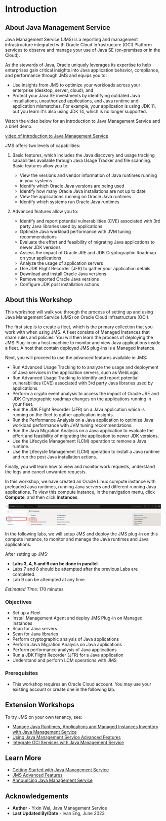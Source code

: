 # Introduction

## About Java Management Service

Java Management Service (JMS) is a reporting and management infrastructure integrated with Oracle Cloud Infrastructure (OCI) Platform services to observe and manage your use of Java SE (on-premises or in the Cloud).

As the stewards of Java, Oracle uniquely leverages its expertise to help enterprises gain critical insights into Java application behavior, compliance, and performance through JMS and equips you to:

* Use insights from JMS to optimize your workloads across your enterprise (desktop, server, cloud); and
* Protect your Java SE investments by identifying outdated Java installations, unauthorized applications, and Java runtime and application mismatches. For example, your application is using JDK 11, but you learn it's also using JDK 14, which is no longer supported.

Watch the video below for an introduction to Java Management Service and a brief demo.

[video of introduction to Java Management Service](youtube:YCgJxqvglCI)

JMS offers two levels of capabilities:

1. Basic features, which includes the Java discovery and usage tracking capabilities available through Java Usage Tracker and file scanning.    Basic features allow you to:
    * View the versions and vendor information of Java runtimes running in your systems
    * Identify which Oracle Java versions are being used
    * Identify how many Oracle Java installations are not up to date
    * View the applications running on Oracle Java runtimes
    * Identify which systems run Oracle Java runtimes

2. Advanced features allow you to:
    * Identify and report potential vulnerabilities (CVE) associated with 3rd party Java libraries used by applications
    * Optimize Java workload performance with JVM tuning recommendations
    * Evaluate the effort and feasibility of migrating Java applications to newer JDK versions
    * Assess the impact of Oracle JRE and JDK Cryptographic Roadmap on your applications
    * Analyze the usage of application servers
    * Use JDK Flight Recorder (JFR) to gather your application details
    * Download and install Oracle Java versions
    * Remove reported Oracle Java versions
    * Configure JDK post installation actions


## About this Workshop

 This workshop will walk you through the process of setting up and using Java Management Service (JMS) on Oracle Cloud Infrastructure (OCI).

 The first step is to create a fleet, which is the primary collection that you work with when using JMS. A fleet consists of Managed Instances that share rules and policies. You will then learn the process of deploying the JMS Plug-in on a host machine to monitor and view Java applications inside a fleet. A host that contain deployed JMS plug-ins is a Managed Instance.

 Next, you will proceed to use the advanced features available in JMS:
 - Run Advanced Usage Tracking to to analyze the usage and deployment of Java services in the application servers, such as WebLogic.
 - Run Advanced Usage Tracking to identify and report potential vulnerabilities (CVE) associated with 3rd party Java libraries used by applications.
 - Perform a crypto event analysis to access the impact of Oracle JRE and JDK Cryptographic roadmap changes on the applications running in your fleet.
 - Run the JDK Flight Recorder (JFR) on a Java application which is running on the fleet to gather application insights.
 - Run the Performance Analysis on a Java application to optimize Java workload performance with JVM tuning recommendations.
 - Run the Java Migration Analysis on a Java application to evaluate the effort and feasibility of migrating the application to newer JDK versions.
 - Use the Lifecycle Management (LCM) operation to remove a Java runtime.
 - Use the Lifecycle Management (LCM) operation to install a Java runtime and run the post Java installation actions.

Finally, you will learn how to view and monitor work requests, understand the logs and cancel unwanted requests.

 In this workshop, we have created an Oracle Linux compute instance with preloaded Java runtimes, running Java servers and different running Java applications. To view this compute instance, in the navigation menu, click **Compute**, and then click **Instances**.

![image of console navigation to compute instances](images/console-navigation-instance-short.png)

 In the following labs, we will setup JMS and deploy the JMS plug-in on this compute instance, to monitor and manage the Java runtimes and Java applications.

After setting up JMS:
- **Labs 3, 4, 5 and 6 can be done in parallel**.
- Labs 7 and 8 should be attempted after the previous Labs are completed.
- Lab 9 can be attempted at any time.

*Estimated Time:* 170 minutes

### Objectives

* Set up a Fleet
* Install Management Agent and deploy JMS Plug-in on Managed Instances
* Scan for Java servers
* Scan for Java libraries
* Perform cryptographic analysis of Java applications
* Perform Java Migration Analysis on Java applications
* Perform performance analysis of Java applications
* Run a JDK Flight Recorder (JFR) for a Java application
* Understand and perform LCM operations with JMS

### Prerequisites

* This workshop requires an Oracle Cloud account. You may use your existing account or create one in the following lab.

## Extension Workshops

To try JMS on your own tenancy, see:

* [Manage Java Runtimes, Applications and Managed Instances Inventory with Java Management Service](https://apexapps.oracle.com/pls/apex/dbpm/r/livelabs/view-workshop?wid=912)
* [Using Java Management Service Advanced Features](https://apexapps.oracle.com/pls/apex/dbpm/r/livelabs/view-workshop?wid=3202)
* [Integrate OCI Services with Java Management Service](https://apexapps.oracle.com/pls/apex/dbpm/r/livelabs/view-workshop?wid=3203)


## Learn More

* [Getting Started with Java Management Service](https://docs.oracle.com/en-us/iaas/jms/doc/getting-started-jms.html)
* [JMS Advanced Features](https://docs.oracle.com/en-us/iaas/jms/doc/advanced-features.html)
* [Announcing Java Management Service](https://blogs.oracle.com/java/post/announcing-java-management-service)


## Acknowledgements

* **Author** - Yixin Wei, Java Management Service
* **Last Updated By/Date** - Ivan Eng, June 2023

